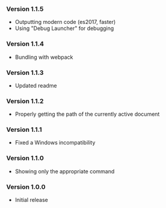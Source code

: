 ### Version 1.1.5
- Outputting modern code (es2017, faster)
- Using "Debug Launcher" for debugging

### Version 1.1.4
- Bundling with webpack

### Version 1.1.3
- Updated readme

### Version 1.1.2
- Properly getting the path of the currently active document

### Version 1.1.1
- Fixed a Windows incompatibility

### Version 1.1.0
- Showing only the appropriate command

### Version 1.0.0
- Initial release
